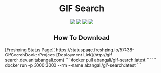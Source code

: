 <h1 align="center">GIF Search</h1>

<p align="center">
    <!-- number of commits per year -->
    <img src="https://img.shields.io/github/commit-activity/y/bangalia/tenor-search" />
    <!-- last commit -->
    <img src="https://img.shields.io/github/last-commit/bangalia/tenor-search" />
    <!-- code size  -->
    <img src="https://img.shields.io/github/languages/code-size/bangalia/tenor-search" />
    <!-- image size -->
    <img src ="https://img.shields.io/docker/image-size/abangali/gif-search">

</p>
 <h2 align="center"> How To Download </h2>
[Freshping Status Page]( https://statuspage.freshping.io/57438-GifSearchDockerProject)
[Deployment Link](http://gif-search.dev.anitabangali.com)
```
docker pull abangali/gif-search:latest
```
```
docker run -p 3000:3000 --rm --name <container_name> abangali/gif-search:latest
```
